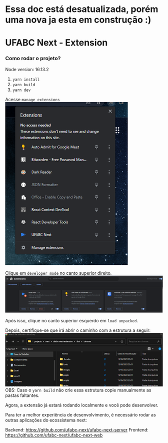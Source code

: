 # Essa doc está desatualizada, porém uma nova ja esta em construção :)

# UFABC Next - Extension

### Como rodar o projeto?

Node version: 16.13.2

1. `yarn install`
2. `yarn build`
3. `yarn dev`

Acesse `manage extensions`
![Alt text](./docs/manage-extension.png)

Clique em `developer mode` no canto superior direito.
![Alt text](./docs/developer-mode.png)

Após isso, clique no canto superior esquerdo em `load unpacked`.

Depois, certifique-se que irá abrir o caminho com a estrutura a seguir:
![Alt text](./docs/dist-example.png)
OBS: Caso o `yarn build` não crie essa estrutura copie manualmente as pastas faltantes.

Agora, a extensão já estará rodando localmente e você pode desenvolver.

Para ter a melhor experiência de desenvolvimento, é necessário rodar as outras aplicações do ecossistema next:

Backend: https://github.com/ufabc-next/ufabc-next-server
Frontend: https://github.com/ufabc-next/ufabc-next-web
